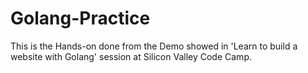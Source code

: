 # Golang-Practice

This is the Hands-on done from the Demo showed in 'Learn to build a website with Golang' session at Silicon Valley Code Camp.
